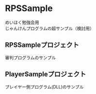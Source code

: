 RPSSample
=========
めいほく勉強会用  
じゃんけんプログラムの超サンプル（検討用）


RPSSampleプロジェクト
---
審判プログラムのサンプル


PlayerSampleプロジェクト
---
プレイヤー側プログラム(DLL)のサンプル

